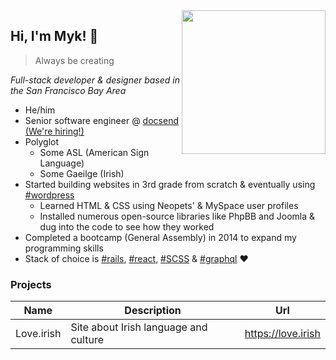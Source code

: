 <img align='right' src="https://user-images.githubusercontent.com/1305776/120902028-e3d3d400-c5f2-11eb-826e-f730c8ee1c4b.png" width="230" />
<h2>Hi, I'm Myk! 👋</h2>

> Always be creating

_Full-stack developer & designer based in the San Francisco Bay Area_

- He/him
- Senior software engineer @ [docsend](https://github.com/docsend) [(We're hiring!)](https://www.docsend.com/careers/)
- Polyglot
  - Some ASL (American Sign Language)
  - Some Gaeilge (Irish)
- Started building websites in 3rd grade from scratch & eventually using [#wordpress](https://github.com/topics/wordpress)
  - Learned HTML & CSS using Neopets' & MySpace user profiles
  - Installed numerous open-source libraries like PhpBB and Joomla & dug into the code to see how they worked
- Completed a bootcamp (General Assembly) in 2014 to expand my programming skills
- Stack of choice is [#rails](https://github.com/topics/rails), [#react](https://github.com/topics/react), [#SCSS](https://github.com/topics/scss) & [#graphql](https://github.com/topics/graphql) :heart:

### Projects

Name | Description | Url
---|--|--
Love.irish | Site about Irish language and culture | https://love.irish






<!--
**mklemme/mklemme** is a ✨ _special_ ✨ repository because its `README.md` (this file) appears on your GitHub profile.

Here are some ideas to get you started:

- 🔭 I’m currently working on ...
- 🌱 I’m currently learning ...
- 👯 I’m looking to collaborate on ...
- 🤔 I’m looking for help with ...
- 💬 Ask me about ...
- 📫 How to reach me: ...
- 😄 Pronouns: ...
- ⚡ Fun fact: ...
-->
